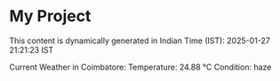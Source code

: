 # My Project

This content is dynamically generated in Indian Time (IST): 2025-01-27 21:21:23 IST


Current Weather in Coimbatore:
Temperature: 24.88 °C
Condition: haze

